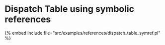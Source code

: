 # Dispatch Table using symbolic references

{% embed include file="src/examples/references/dispatch_table_symref.pl" %}



